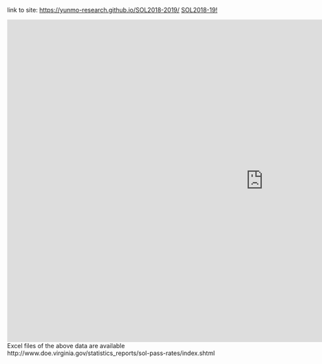 
link to site: https://yunmo-research.github.io/SOL2018-2019/
<a href="https://yunmo-research.github.io/SOL2018-2019/" target="_blank">SOL2018-19!</a>

<iframe src="https://public.tableau.com/shared/BJGYG2TSZ?:display_count=y&:origin=viz_share_link
amp;&:display_count=y&publish=yes&:origin=viz_share_link?:embed=y&amp;:display_count=yes&amp;publish=yes&amp;amp;:showVizHome=no" width="1190" height="750" scrolling="yes" class="iframe-class" frameborder="0"></iframe>

<br/>
Excel files of the above data are available http://www.doe.virginia.gov/statistics_reports/sol-pass-rates/index.shtml
